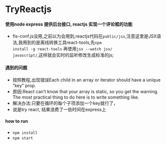 # TryReactjs

#### 使用node express 提供后台接口, reactjs 实现一个评论框的功能

* fis-conf.js没用,之前以为会用到,reactjs代码在<code>public/jsx</code>,注意这里是JSX语法,我用到的是离线转换工具react-tools,先<code>npm install -g react-tools</code>
再使用<code>jsx --watch jsx/ javascript/</code>,这样就会实时的监听修改生成标准的js;

#### 遇到的问题
* 按照教程,出现错误Each child in an array or iterator should have a unique “key” prop.
* 原因:React can’t know that your array is static, so you get the warning. The most practical thing to do here is to write something like.
* 解决办法:只要在循环的每个子项添加一个key就行了，
* 说是try react, 结果浪费了一些时间在express上

#### how to run
* <code>npm install</code>
* <code>npm start</code>

